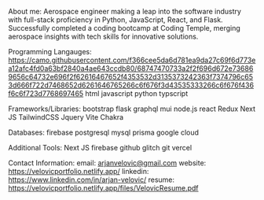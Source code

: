 About me:
Aerospace engineer making a leap into the software industry with full-stack proficiency in Python, JavaScript, React, and Flask. Successfully completed a coding bootcamp at Coding Temple, merging aerospace insights with tech skills for innovative solutions.

Programming Langauges:
https://camo.githubusercontent.com/f366cee5da6d781ea9da27c69f6d773ea12afc4fd0a63bf2840a4ae643ccdb80/68747470733a2f2f696d672e736869656c64732e696f2f62616467652f4353532d3135373242363f7374796c653d666f722d7468652d6261646765266c6f676f3d43535333266c6f676f436f6c6f723d7768697465 html javascript python typscript

Frameworks/Libraries:
bootstrap flask graphql mui node.js react Redux Next JS TailwindCSS Jquery Vite Chakra

Databases:
firebase postgresql mysql prisma google cloud

Additional Tools:
Next JS firebase github glitch git vercel

Contact Information:
email:     arjanvelovic@gmail.com
website:   https://velovicportfolio.netlify.app/
linkedin:  https://www.linkedin.com/in/arjan-velovic/
resume:    https://velovicportfolio.netlify.app/files/VelovicResume.pdf
